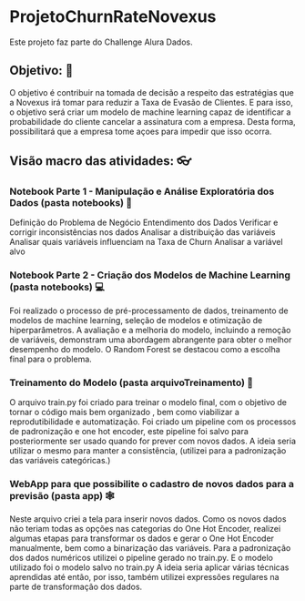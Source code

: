 # ProjetoChurnRateNovexus

Este projeto faz parte do Challenge Alura Dados.

## Objetivo: :dart:

O objetivo é contribuir na tomada de decisão a respeito das estratégias que a Novexus irá tomar para reduzir a Taxa de Evasão de Clientes.
E para isso, o objetivo será criar um modelo de machine learning capaz de identificar a probabilidade do cliente cancelar a assinatura com a empresa.
Desta forma, possibilitará que a empresa tome açoes para impedir que isso ocorra.

## Visão macro das atividades: :eyeglasses:

### Notebook Parte 1 - Manipulação e Análise Exploratória dos Dados (pasta notebooks) :game_die: 
Definição do Problema de Negócio
Entendimento dos Dados
Verificar e corrigir inconsistências nos dados
Analisar a distribuição das variáveis
Analisar quais variáveis influenciam na Taxa de Churn
Analisar a variável alvo

### Notebook Parte 2 - Criação dos Modelos de Machine Learning (pasta notebooks) :computer:
Foi realizado o processo de pré-processamento de dados, treinamento de modelos de machine learning,
seleção de modelos e otimização de hiperparâmetros. 
A avaliação e a melhoria do modelo, incluindo a remoção de variáveis, demonstram uma abordagem abrangente para obter o 
melhor desempenho do modelo. 
O Random Forest se destacou como a escolha final para o problema.

### Treinamento do Modelo (pasta arquivoTreinamento) :train:

O arquivo train.py foi criado para treinar o modelo final, com o objetivo de tornar o código mais bem organizado ,
bem como viabilizar a reprodutibilidade e automatização.
Foi criado um pipeline com os processos de padronização e one hot encoder, este pipeline foi salvo para posteriormente ser usado
quando for prever com novos dados. 
A ideia seria utilizar o mesmo para manter a consistência, (utilizei para a padronização das variáveis categóricas.) 

### WebApp para que possibilite o cadastro de novos dados para a previsão (pasta app) :spider_web:
Neste arquivo criei a tela para inserir novos dados. Como os novos dados não teriam todas as opções nas categorias do One Hot Encoder, 
realizei algumas etapas para transformar os dados e gerar o One Hot Encoder manualmente, bem como a binarização das variáveis. 
Para a padronização dos dados numéricos utilizei o pipeline gerado no train.py.
E o modelo utilizado foi o modelo salvo no train.py
A ideia seria aplicar várias técnicas aprendidas até então, por isso, também utilizei expressões regulares na parte de transformação dos dados.



